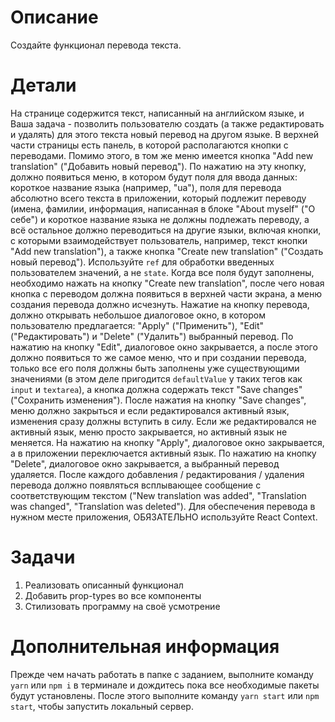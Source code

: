 # Описание
Создайте функционал перевода текста.

# Детали
На странице содержится текст, написанный на английском языке, и Ваша задача - позволить пользователю создать (а также редактировать и удалять) для этого текста новый перевод на другом языке. В верхней части страницы есть панель, в которой располагаются кнопки с переводами. Помимо этого, в том же меню имеется кнопка "Add new translation" ("Добавить новый перевод"). По нажатию на эту кнопку, должно появиться меню, в котором будут поля для ввода данных: короткое название языка (например, "ua"), поля для перевода абсолютно всего текста в приложении, который подлежит переводу (имена, фамилии, информация, написанная в блоке "About myself" ("О себе") и короткое название языка не должны подлежать переводу, а всё остальное должно переводиться на другие языки, включая кнопки, с которыми взаимодействует пользователь, например, текст кнопки "Add new translation"), а также кнопка "Create new translation" ("Создать новый перевод").
Используйте `ref` для обработки введенных пользователем значений, а не `state`. Когда все поля будут заполнены, необходимо нажать на кнопку "Create new translation", после чего новая кнопка с переводом должна появиться в верхней части экрана, а меню создания перевода должно исчезнуть. Нажатие на кнопку перевода, должно открывать небольшое диалоговое окно, в котором пользователю предлагается: "Apply" ("Применить"), "Edit" ("Редактировать") и "Delete" ("Удалить") выбранный перевод. По нажатию на кнопку "Edit", диалоговое окно закрывается, а после этого должно появиться то же самое меню, что и при создании перевода, только все его поля должны быть заполнены уже существующими значениями (в этом деле пригодится `defaultValue` у таких тегов как `input` и `textarea`), а кнопка должна содержать текст "Save changes" ("Сохранить изменения"). После нажатия на кнопку "Save changes", меню должно закрыться и если редактировался активный язык, изменения сразу должны вступить в силу. Если же редактировался не активный язык, меню просто закрывается, но активный язык не меняется. На нажатию на кнопку "Apply", диалоговое окно закрывается, а в приложении переключается активный язык. По нажатию на кнопку "Delete", диалоговое окно закрывается, а выбранный перевод удаляется. После каждого добавления / редактирования / удаления перевода должно появляться всплывающее сообщение с соответствующим текстом ("New translation was added", "Translation was changed", "Translation was deleted"). Для обеспечения перевода в нужном месте приложения, ОБЯЗАТЕЛЬНО используйте React Context.

# Задачи
1. Реализовать описанный функционал
2. Добавить prop-types во все компоненты
3. Стилизовать программу на своё усмотрение

# Дополнительная информация
Прежде чем начать работать в папке с заданием, выполните команду `yarn` или `npm i` в терминале и дождитесь пока все необходимые пакеты будут установлены. После этого выполните команду `yarn start` или `npm start`, чтобы запустить локальный сервер.
